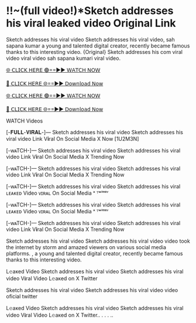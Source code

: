 <h1>!!~(full video!)*Sketch addresses his viral leaked video Original Link</h1>
Sketch addresses his viral video Sketch addresses his viral video, sah sapana kumar a young and talented digital creator, recently became famous thanks to this interesting video. {Original} Sketch addresses his com viral video viral video sah sapana kumari viral video.

[🌐 𝖢𝖫𝖨𝖢𝖪 𝖧𝖤𝖱𝖤 🟢==►► 𝖶𝖠𝖳𝖢𝖧 𝖭𝖮𝖶](https://anyplacecoming.com/zq5yqv0i?key=0256cc3e9f81675f46e803a0abffb9bf)

[🔴 𝖢𝖫𝖨𝖢𝖪 𝖧𝖤𝖱𝖤 🌐==►► 𝖣𝗈𝗐𝗇𝗅𝗈𝖺𝖽 𝖭𝗈𝗐](https://anyplacecoming.com/zq5yqv0i?key=0256cc3e9f81675f46e803a0abffb9bf)

[🌐 𝖢𝖫𝖨𝖢𝖪 𝖧𝖤𝖱𝖤 🟢==►► 𝖶𝖠𝖳𝖢𝖧 𝖭𝖮𝖶](https://anyplacecoming.com/zq5yqv0i?key=0256cc3e9f81675f46e803a0abffb9bf)

[🔴 𝖢𝖫𝖨𝖢𝖪 𝖧𝖤𝖱𝖤 🌐==►► 𝖣𝗈𝗐𝗇𝗅𝗈𝖺𝖽 𝖭𝗈𝗐](https://jamunatvbd.com/leakedvideo.html?hol)

WATCH Videos

[-𝐅𝐔𝐋𝐋-𝐕𝐈𝐑𝐀𝐋-]— Sketch addresses his viral video Sketch addresses his viral video Link V𝐢ral On Social Media X Now [1U2M3N]

[-wᴀTCH-]— Sketch addresses his viral video Sketch addresses his viral video Link V𝐢ral On Social Media X Trending Now

[-wᴀTCH-]— Sketch addresses his viral video Sketch addresses his viral video Link V𝐢ral On Social Media X Trending Now

[-wᴀTCH-]— Sketch addresses his viral video Sketch addresses his viral ʟᴇᴀᴋᴇᴅ Video ᴠɪʀᴀʟ On Social Media ˣ ᵀʷⁱᵗᵗᵉʳ

[-wᴀTCH-]— Sketch addresses his viral video Sketch addresses his viral ʟᴇᴀᴋᴇᴅ Video ᴠɪʀᴀʟ On Social Media ˣ ᵀʷⁱᵗᵗᵉʳ

[-wᴀTCH-]— Sketch addresses his viral video Sketch addresses his viral video Link V𝐢ral On Social Media X Trending Now

Sketch addresses his viral video Sketch addresses his viral video video took the internet by storm and amazed viewers on various social media platforms. , a young and talented digital creator, recently became famous thanks to this interesting video.

L𝚎aᴋed Video Sketch addresses his viral video Sketch addresses his viral video V𝐢ral Video L𝚎aᴋed on X Twitter

Sketch addresses his viral video Sketch addresses his viral video video oficial twitter

L𝚎aᴋed Video Sketch addresses his viral video Sketch addresses his viral video V𝐢ral Video L𝚎aᴋed on X Twitter.. . . . ..
